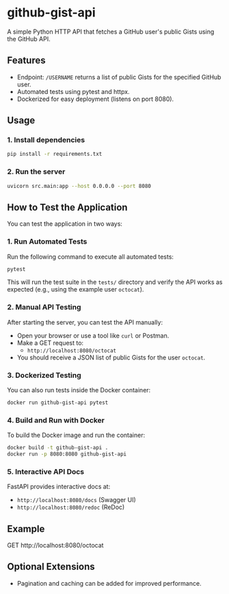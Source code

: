 # github-gist-api

<!--
README for the GitHub Gist API project.
This project provides a FastAPI-based HTTP API to fetch public Gists for any GitHub user.
-->

A simple Python HTTP API that fetches a GitHub user's public Gists using the GitHub API.

## Features
- Endpoint: `/USERNAME` returns a list of public Gists for the specified GitHub user.
- Automated tests using pytest and httpx.
- Dockerized for easy deployment (listens on port 8080).

## Usage

### 1. Install dependencies
```sh
pip install -r requirements.txt
```

### 2. Run the server
```sh
uvicorn src.main:app --host 0.0.0.0 --port 8080
```

## How to Test the Application

You can test the application in two ways:

### 1. Run Automated Tests
Run the following command to execute all automated tests:
```sh
pytest
```
This will run the test suite in the `tests/` directory and verify the API works as expected (e.g., using the example user `octocat`).

### 2. Manual API Testing
After starting the server, you can test the API manually:
- Open your browser or use a tool like `curl` or Postman.
- Make a GET request to:
  - `http://localhost:8080/octocat`
- You should receive a JSON list of public Gists for the user `octocat`.

### 3. Dockerized Testing
You can also run tests inside the Docker container:
```sh
docker run github-gist-api pytest
```

### 4. Build and Run with Docker
To build the Docker image and run the container:
```sh
docker build -t github-gist-api .
docker run -p 8080:8080 github-gist-api
```

### 5. Interactive API Docs
FastAPI provides interactive docs at:
- `http://localhost:8080/docs` (Swagger UI)
- `http://localhost:8080/redoc` (ReDoc)

## Example
GET http://localhost:8080/octocat

## Optional Extensions
- Pagination and caching can be added for improved performance.
